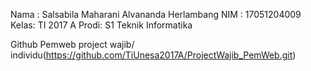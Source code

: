 Nama : Salsabila Maharani Alvananda Herlambang
NIM  : 17051204009 
Kelas: TI 2017 A 
Prodi: S1 Teknik Informatika

Github Pemweb project wajib/ individu(https://github.com/TiUnesa2017A/ProjectWajib_PemWeb.git)
